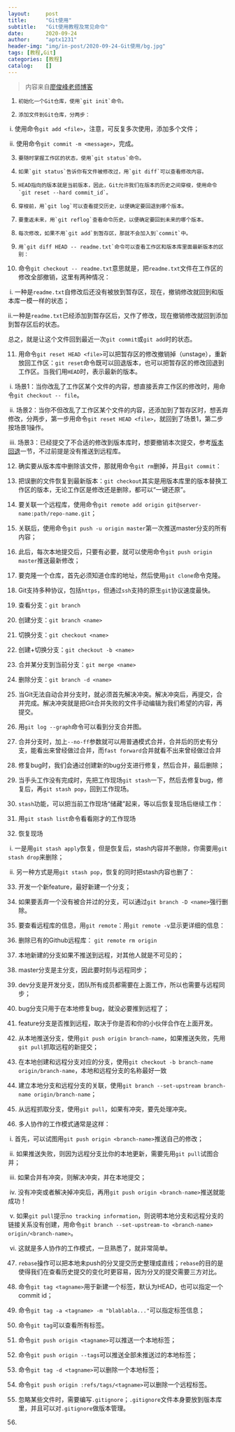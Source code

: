 ```yaml
---
layout:     post
title:      "Git使用"
subtitle:   "Git使用教程及常见命令"
date:       2020-09-24
author:     "aptx1231"
header-img: "img/in-post/2020-09-24-Git使用/bg.jpg"
tags: [教程,Git]
categories: [教程]
catalog:    []
---
```


> 内容来自[廖俊峰老师博客](https://www.liaoxuefeng.com/wiki/896043488029600)

1)     初始化一个Git仓库，使用`git init`命令。

2)     添加文件到Git仓库，分两步：

​	i.  使用命令`git add <file>`，注意，可反复多次使用，添加多个文件；

​	ii. 使用命令`git commit -m <message>`，完成。

3)     要随时掌握工作区的状态，使用`git status`命令。

4)     如果`git status`告诉你有文件被修改过，用`git diff`可以查看修改内容。

5)     HEAD指向的版本就是当前版本，因此，Git允许我们在版本的历史之间穿梭，使用命令`git reset --hard commit_id`。

6)     穿梭前，用`git log`可以查看提交历史，以便确定要回退到哪个版本。

7)     要重返未来，用`git reflog`查看命令历史，以便确定要回到未来的哪个版本。

8)     每次修改，如果不用`git add`到暂存区，那就不会加入到`commit`中。

9)     用`git diff HEAD -- readme.txt`命令可以查看工作区和版本库里面最新版本的区别：

10)  命令`git checkout -- readme.txt`意思就是，把`readme.txt`文件在工作区的修改全部撤销，这里有两种情况：

​	i. 一种是`readme.txt`自修改后还没有被放到暂存区，现在，撤销修改就回到和版本库一模一样的状态；

​	ii.一种是`readme.txt`已经添加到暂存区后，又作了修改，现在撤销修改就回到添加到暂存区后的状态。

总之，就是让这个文件回到最近一次`git commit`或`git add`时的状态。

11)  用命令`git reset HEAD <file>`可以把暂存区的修改撤销掉（unstage），重新放回工作区：`git reset`命令既可以回退版本，也可以把暂存区的修改回退到工作区。当我们用`HEAD`时，表示最新的版本。

​	i. 场景1：当你改乱了工作区某个文件的内容，想直接丢弃工作区的修改时，用命令`git checkout -- file`。

​	ii. 场景2：当你不但改乱了工作区某个文件的内容，还添加到了暂存区时，想丢弃修改，分两步，第一步用命令`git reset HEAD <file>`，就回到了场景1，第二步按场景1操作。

​	iii. 场景3：已经提交了不合适的修改到版本库时，想要撤销本次提交，参考[版本回退](https://www.liaoxuefeng.com/wiki/0013739516305929606dd18361248578c67b8067c8c017b000/0013744142037508cf42e51debf49668810645e02887691000)一节，不过前提是没有推送到远程库。

12)  确实要从版本库中删除该文件，那就用命令`git rm`删掉，并且`git commit`：

13)  把误删的文件恢复到最新版本：`git checkout`其实是用版本库里的版本替换工作区的版本，无论工作区是修改还是删除，都可以“一键还原”。

14)  要关联一个远程库，使用命令`git remote add origin git@server-name:path/repo-name.git`；

15)  关联后，使用命令`git push -u origin master`第一次推送master分支的所有内容；

16)  此后，每次本地提交后，只要有必要，就可以使用命令`git push origin master`推送最新修改；

17)  要克隆一个仓库，首先必须知道仓库的地址，然后使用`git clone`命令克隆。

18)  Git支持多种协议，包括`https`，但通过`ssh`支持的原生`git`协议速度最快。

19)  查看分支：`git branch`

20)  创建分支：`git branch <name>`

21)  切换分支：`git checkout <name>`

22)  创建+切换分支：`git checkout -b <name>`

23)  合并某分支到当前分支：`git merge <name>`

24)  删除分支：`git branch -d <name>`

25)  当Git无法自动合并分支时，就必须首先解决冲突。解决冲突后，再提交，合并完成。解决冲突就是把Git合并失败的文件手动编辑为我们希望的内容，再提交。

26)  用`git log --graph`命令可以看到分支合并图。

27)  合并分支时，加上`--no-ff`参数就可以用普通模式合并，合并后的历史有分支，能看出来曾经做过合并，而`fast forward`合并就看不出来曾经做过合并

28)  修复bug时，我们会通过创建新的bug分支进行修复，然后合并，最后删除；

29)  当手头工作没有完成时，先把工作现场`git stash`一下，然后去修复bug，修复后，再`git stash pop`，回到工作现场。

30)  `stash`功能，可以把当前工作现场“储藏”起来，等以后恢复现场后继续工作：

31)  用`git stash list`命令看看刚才的工作现场

32)  恢复现场

​	i. 一是用`git stash apply`恢复，但是恢复后，stash内容并不删除，你需要用`git stash drop`来删除；

​	ii.  另一种方式是用`git stash pop`，恢复的同时把stash内容也删了：

33)  开发一个新feature，最好新建一个分支；

34)  如果要丢弃一个没有被合并过的分支，可以通过`git branch -D <name>`强行删除。

35)  要查看远程库的信息，用`git remote`：用`git remote -v`显示更详细的信息：

36)  删除已有的Github远程库： `git remote rm origin `

37)  本地新建的分支如果不推送到远程，对其他人就是不可见的；

38)  master分支是主分支，因此要时刻与远程同步；

39)  dev分支是开发分支，团队所有成员都需要在上面工作，所以也需要与远程同步；

40)  bug分支只用于在本地修复bug，就没必要推到远程了； 

41)  feature分支是否推到远程，取决于你是否和你的小伙伴合作在上面开发。

42)  从本地推送分支，使用`git push origin branch-name`，如果推送失败，先用`git pull`抓取远程的新提交； 

43)  在本地创建和远程分支对应的分支，使用`git checkout -b branch-name origin/branch-name`，本地和远程分支的名称最好一致 

44)  建立本地分支和远程分支的关联，使用`git branch --set-upstream branch-name origin/branch-name`；

45)  从远程抓取分支，使用`git pull`，如果有冲突，要先处理冲突。

46)  多人协作的工作模式通常是这样：

​	i. 首先，可以试图用`git push origin <branch-name>`推送自己的修改；

​	ii. 如果推送失败，则因为远程分支比你的本地更新，需要先用`git pull`试图合并；

​	iii. 如果合并有冲突，则解决冲突，并在本地提交；

​	iv. 没有冲突或者解决掉冲突后，再用`git push origin <branch-name>`推送就能成功！

​	v. 如果`git pull`提示`no tracking information`，则说明本地分支和远程分支的链接关系没有创建，用命令`git branch --set-upstream-to <branch-name> origin/<branch-name>`。

​	vi. 这就是多人协作的工作模式，一旦熟悉了，就非常简单。

47)  `rebase`操作可以把本地未push的分叉提交历史整理成直线；`rebase`的目的是使得我们在查看历史提交的变化时更容易，因为分叉的提交需要三方对比。

48)  命令`git tag <tagname>`用于新建一个标签，默认为HEAD，也可以指定一个commit id；

49)  命令`git tag -a <tagname> -m "blablabla..."`可以指定标签信息；

50)  命令`git tag`可以查看所有标签。

51)  命令`git push origin <tagname>`可以推送一个本地标签；

52)  命令`git push origin --tags`可以推送全部未推送过的本地标签；

53)  命令`git tag -d <tagname>`可以删除一个本地标签；

54)  命令`git push origin :refs/tags/<tagname>`可以删除一个远程标签。

55)  忽略某些文件时，需要编写`.gitignore`；`.gitignore`文件本身要放到版本库里，并且可以对`.gitignore`做版本管理。

56)   

 

 

 

 

 
